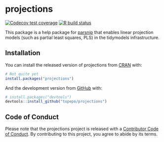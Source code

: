 

# projections

<!-- badges: start -->
[![Codecov test coverage](https://codecov.io/gh/topepo/projections/branch/master/graph/badge.svg)](https://codecov.io/gh/topepo/projections?branch=master)
[![R build status](https://github.com/topepo/projections/workflows/R-CMD-check/badge.svg)](https://github.com/topepo/projections/actions)
<!-- badges: end -->

This package is a help package for [parsnip](https://tidymodels.github.io/parsnip/) that enables linear projection models (such as partial least squares, PLS) in the tidymodels infrastructure. 

## Installation

You can install the released version of projections from [CRAN](https://CRAN.R-project.org) with:

``` r
# Not quite yet
install.packages("projections")
```

And the development version from [GitHub](https://github.com/) with:

``` r
# install.packages("devtools")
devtools::install_github("topepo/projections")
```

## Code of Conduct

Please note that the projections project is released with a [Contributor Code of Conduct](https://contributor-covenant.org/version/2/0/CODE_OF_CONDUCT.html). By contributing to this project, you agree to abide by its terms.

